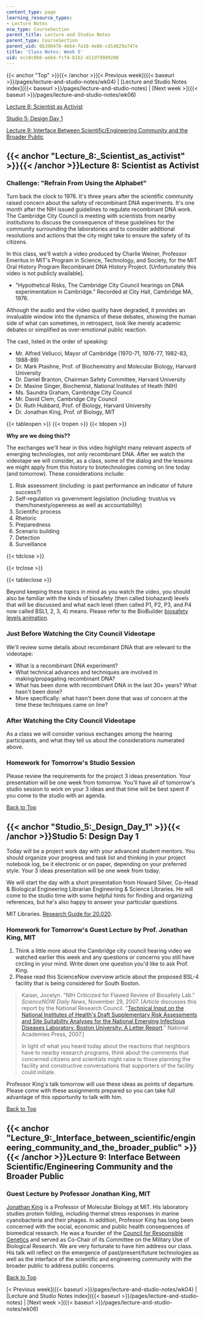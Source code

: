 ```yaml
---
content_type: page
learning_resource_types:
- Lecture Notes
ocw_type: CourseSection
parent_title: Lecture and Studio Notes
parent_type: CourseSection
parent_uid: 6b390478-4bb4-fa18-4e86-cd14829a747e
title: 'Class Notes: Week 5'
uid: ecc8c0b6-aeb4-fcf4-81b2-d11df9989280
---
```


{{< anchor "Top" >}}{{< /anchor >}}[\< Previous week]({{< baseurl >}}/pages/lecture-and-studio-notes/wk04) | [Lecture and Studio Notes index]({{< baseurl >}}/pages/lecture-and-studio-notes) | [Next week >]({{< baseurl >}}/pages/lecture-and-studio-notes/wk06)

[Lecture 8: Scientist as Activist](#Lecture_8:_Scientist_as_activist)

[Studio 5: Design Day 1](#Studio_5:_Design_Day_1)

[Lecture 9: Interface Between Scientific/Engineering Community and the Broader Public](#Lecture_9:_Interface_between_scientific/engineering_community_and_the_broader_public)

{{< anchor "Lecture_8:_Scientist_as_activist" >}}{{< /anchor >}}Lecture 8: Scientist as Activist
------------------------------------------------------------------------------------------------

### Challenge: "Refrain From Using the Alphabet"

Turn back the clock to 1976. It's three years after the scientific community raised concern about the safety of recombinant DNA experiments. It's one month after the NIH issued guidelines to regulate recombinant DNA work. The Cambridge City Council is meeting with scientists from nearby institutions to discuss the consequence of these guidelines for the community surrounding the laboratories and to consider additional resolutions and actions that the city might take to ensure the safety of its citizens.

In this class, we'll watch a video produced by Charlie Weiner, Professor Emeritus in MIT's Program in Science, Technology, and Society, for the MIT Oral History Program Recombinant DNA History Project. \[Unfortunately this video is not publicly available\].

*   "Hypothetical Risks, The Cambridge City Council hearings on DNA experimentation in Cambridge." Recorded at City Hall, Cambridge MA, 1976.

Although the audio and the video quality have degraded, it provides an invaluable window into the dynamics of these debates, showing the human side of what can sometimes, in retrospect, look like merely academic debates or simplified as over-emotional public reaction.

The cast, listed in the order of speaking:

*   Mr. Alfred Vellucci, Mayor of Cambridge (1970-71, 1976-77, 1982-83, 1988-89)
*   Dr. Mark Ptashne, Prof. of Biochemistry and Molecular Biology, Harvard University
*   Dr. Daniel Branton, Chairman Safety Committee, Harvard University
*   Dr. Maxine Singer, Biochemist, National Institutes of Heath (NIH)
*   Ms. Saundra Graham, Cambridge City Council
*   Mr. David Clem, Cambridge City Council
*   Dr. Ruth Hubbard, Prof. of Biology, Harvard University
*   Dr. Jonathan King, Prof. of Biology, MIT

{{< tableopen >}}
{{< tropen >}}
{{< tdopen >}}


**Why are we doing this??**

The exchanges we'll hear in this video highlight many relevant aspects of emerging technologies, not only recombinant DNA. After we watch the videotape we will consider, as a class, some of the dialog and the lessons we might apply from this history to biotechnologies coming on line today (and tomorrow). These considerations include:

1.  Risk assessment (including: is past performance an indicator of future success?)
2.  Self-regulation vs government legislation (including: trust/us vs them/honesty/openness as well as accountability)
3.  Scientific process
4.  Rhetoric
5.  Preparedness
6.  Scenario building
7.  Detection
8.  Surveillance


{{< tdclose >}}

{{< trclose >}}

{{< tableclose >}}

Beyond keeping these topics in mind as you watch the video, you should also be familiar with the kinds of biosafety (then called biohazard) levels that will be discussed and what each level (then called P1, P2, P3, and P4 now called BSL1, 2, 3, 4) means. Please refer to the BioBuilder [biosafety levels animation](/courses/biological-engineering/20-020-introduction-to-biological-engineering-design-spring-2009/biobuilder-animations/10.-biosafety-levels).

### Just Before Watching the City Council Videotape

We'll review some details about recombinant DNA that are relevant to the videotape:

*   What is a recombinant DNA experiment?
*   What technical advances and techniques are involved in making/propagating recombinant DNA?
*   What has been done with recombinant DNA in the last 30+ years? What hasn't been done?
*   More specifically: what hasn't been done that was of concern at the time these techniques came on line?

### After Watching the City Council Videotape

As a class we will consider various exchanges among the hearing participants, and what they tell us about the considerations numerated above.

### Homework for Tomorrow's Studio Session

Please review the requirements for the project 3 ideas presentation. Your presentation will be one week from tomorrow. You'll have all of tomorrow's studio session to work on your 3 ideas and that time will be best spent if you come to the studio with an agenda.

[Back to Top](#Top)

{{< anchor "Studio_5:_Design_Day_1" >}}{{< /anchor >}}Studio 5: Design Day 1
----------------------------------------------------------------------------

Today will be a project work day with your advanced student mentors. You should organize your progress and task list and thinking in your project notebook log, be it electronic or on paper, depending on your preferred style. Your 3 ideas presentation will be one week from today.

We will start the day with a short presentation from Howard Silver, Co-Head & Biological Engineering Librarian Engineering & Science Libraries. He will come to the studio time with some helpful hints for finding and organizing references, but he's also happy to answer your particular questions.

MIT Libraries. [Research Guide for 20.020](http://libguides.mit.edu/content.php?pid=22716).

### Homework for Tomorrow's Guest Lecture by Prof. Jonathan King, MIT

1.  Think a little more about the Cambridge city council hearing video we watched earlier this week and any questions or concerns you still have circling in your mind. Write down one question you'd like to ask Prof. King.
2.  Please read this ScienceNow overview article about the proposed BSL-4 facility that is being considered for South Boston.

> Kaiser, Jocelyn. "NIH Criticized for Flawed Review of Biosafety Lab." _ScienceNOW Daily News_, November 29, 2007. \[Article discusses this report by the National Research Council. "[Technical Input on the National Institutes of Health's Draft Supplementary Risk Assessments and Site Suitability Analyses for the National Emerging Infectious Diseases Laboratory, Boston University: A Letter Report](http://www.nap.edu/catalog.php?record_id=12073)." National Academies Press, 2007.\]
> 
> In light of what you heard today about the reactions that neighbors have to nearby research programs, think about the comments that concerned citizens and scientists might raise to those planning the facility and constructive conversations that supporters of the facility could initiate.

Professor King's talk tomorrow will use these ideas as points of departure. Please come with these assignments prepared so you can take full advantage of this opportunity to talk with him.

[Back to Top](#Top)

{{< anchor "Lecture_9:_Interface_between_scientific/engineering_community_and_the_broader_public" >}}{{< /anchor >}}Lecture 9: Interface Between Scientific/Engineering Community and the Broader Public
--------------------------------------------------------------------------------------------------------------------------------------------------------------------------------------------------------

### Guest Lecture by Professor Jonathan King, MIT

[Jonathan King](http://web.mit.edu/biology/www/facultyareas/facresearch/king.html) is a Professor of Molecular Biology at MIT. His laboratory studies protein folding, including thermal stress responses in marine cyanobacteria and their phages. In addition, Professor King has long been concerned with the social, economic and public health consequences of biomedical research. He was a founder of the [Council for Responsible Genetics](http://www.gene-watch.org/) and served as Co-Chair of its Committee on the Military Use of Biological Research. We are very fortunate to have him address our class. His talk will reflect on the emergence of past/present/future technologies as well as the interface of the scientific and engineering community with the broader public to address public concerns.

[Back to Top](#Top)

[\< Previous week]({{< baseurl >}}/pages/lecture-and-studio-notes/wk04) | [Lecture and Studio Notes index]({{< baseurl >}}/pages/lecture-and-studio-notes) | [Next week >]({{< baseurl >}}/pages/lecture-and-studio-notes/wk06)